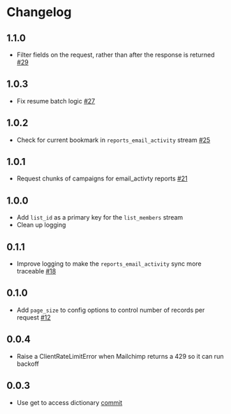 # Changelog

## 1.1.0
  * Filter fields on the request, rather than after the response is returned [#29](https://github.com/singer-io/tap-mailchimp/pull/29)

## 1.0.3
  * Fix resume batch logic [#27](https://github.com/singer-io/tap-mailchimp/pull/27)

## 1.0.2
  * Check for current bookmark in `reports_email_activity` stream [#25](https://github.com/singer-io/tap-mailchimp/pull/25)

## 1.0.1
  * Request chunks of campaigns for email_activty reports [#21](https://github.com/singer-io/tap-mailchimp/pull/21)

## 1.0.0
  * Add `list_id` as a primary key for the `list_members` stream
  * Clean up logging

## 0.1.1
  * Improve logging to make the `reports_email_activity` sync more traceable [#18](https://github.com/singer-io/tap-mailchimp/pull/18)

## 0.1.0
  * Add `page_size` to config options to control number of records per request [#12](https://github.com/singer-io/tap-mailchimp/pull/12)

## 0.0.4
  * Raise a ClientRateLimitError when Mailchimp returns a 429 so it can run backoff

## 0.0.3
 * Use get to access dictionary [commit](https://github.com/singer-io/tap-mailchimp/commit/56dfb08eba92031cff1fb5c06237a2b00d1671d6)

